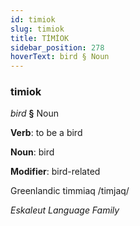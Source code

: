 ```yaml
---
id: timiok
slug: timiok
title: TİMİOK
sidebar_position: 278
hoverText: bird § Noun
---
```


### timiok

*bird* **§** Noun

**Verb**: to be a bird

**Noun**: bird

**Modifier**: bird-related

Greenlandic timmiaq /timjaq/

*Eskaleut Language Family*